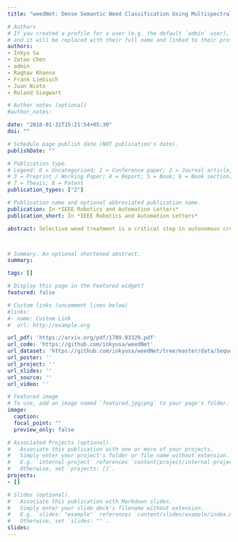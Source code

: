 ```yaml
---
title: "weedNet: Dense Semantic Weed Classification Using Multispectral Images and MAV for Smart Farming"

# Authors
# If you created a profile for a user (e.g. the default `admin` user), write the username (folder name) here 
# and it will be replaced with their full name and linked to their profile.
authors:
- Inkyu Sa
- Zetao Chen
- admin
- Raghav Khanna
- Frank Liebisch
- Juan Nieto
- Roland Siegwart

# Author notes (optional)
#author_notes:

date: "2018-01-31T15:21:54+05:30"
doi: ""

# Schedule page publish date (NOT publication's date).
publishDate: ""

# Publication type.
# Legend: 0 = Uncategorized; 1 = Conference paper; 2 = Journal article;
# 3 = Preprint / Working Paper; 4 = Report; 5 = Book; 6 = Book section;
# 7 = Thesis; 8 = Patent
publication_types: ["2"]

# Publication name and optional abbreviated publication name.
publication: In *IEEE Robotics and Automation Letters*
publication_short: In *IEEE Robotics and Automation Letters*

abstract: Selective weed treatment is a critical step in autonomous crop management as related to crop health and yield. However, a key challenge is reliable and accurate weed detection to minimize damage to surrounding plants. In this letter, we present an approach for dense semantic weed classification with multispectral images collected by a micro aerial vehicle (MAV). We use the recently developed encoder-decoder cascaded convolutional neural network, SegNet, that infers dense semantic classes while allowing any number of input image channels and class balancing with our sugar beet and weed datasets. To obtain training datasets, we established an experimental field with varying herbicide levels resulting in field plots containing only either crop or weed, enabling us to use the normalized difference vegetation index as a distinguishable feature for automatic ground truth generation. We train six models with different numbers of input channels and condition (fine tune) it to achieve ~0.8 F1-score and 0.78 area under the curve classification metrics. For the model deployment, an embedded Graphics Processing Unit (GPU) system (Jetson TX2) is tested for MAV integration. Dataset used in this letter is released to support the community and future work.



# Summary. An optional shortened abstract.
summary: 

tags: []

# Display this page in the Featured widget?
featured: false

# Custom links (uncomment lines below)
#links:
#- name: Custom Link
#  url: http://example.org

url_pdf: 'https://arxiv.org/pdf/1709.03329.pdf'
url_code: 'https://github.com/inkyusa/weedNet'
url_dataset: 'https://github.com/inkyusa/weedNet/tree/master/data/Sequoia'
url_poster: ''
url_project: ''
url_slides: ''
url_source: ''
url_video: ''

# Featured image
# To use, add an image named `featured.jpg/png` to your page's folder. 
image:
  caption: 
  focal_point: ""
  preview_only: false

# Associated Projects (optional).
#   Associate this publication with one or more of your projects.
#   Simply enter your project's folder or file name without extension.
#   E.g. `internal-project` references `content/project/internal-project/index.md`.
#   Otherwise, set `projects: []`.
projects:
- []

# Slides (optional).
#   Associate this publication with Markdown slides.
#   Simply enter your slide deck's filename without extension.
#   E.g. `slides: "example"` references `content/slides/example/index.md`.
#   Otherwise, set `slides: ""`.
slides: 
---
```


<!-- {{% callout note %}}
Click the *Cite* button above to demo the feature to enable visitors to import publication metadata into their reference management software.
{{% /callout %}}

{{% callout note %}}
Create your slides in Markdown - click the *Slides* button to check out the example.
{{% /callout %}}

Supplementary notes can be added here, including [code, math, and images](https://wowchemy.com/docs/writing-markdown-latex/).
 -->